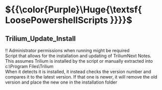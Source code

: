 # ${{\color{Purple}\Huge{\textsf{  LoosePowershellScripts \}}}}\$
## Trilium_Update_Install
!! Administrator permissions when running might be required <br />
Script that allows for the installation and updating of TriliumNext Notes. <br />
This assumes Trilium is installed by the script or manually extracted into c:\Program Files\Trilium <br />
When it detects it is installed, it instead checks the version number and compares it to the latest version. If that one is newer, it will remove the old version and place the new one in the installation folder
